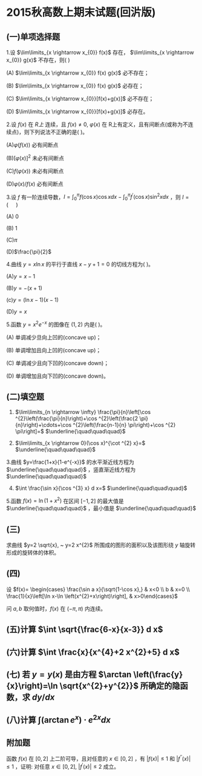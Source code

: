 # 2015秋高数上期末试题(回沜版)

## (一)单项选择题

1.设 $\lim\limits_{x \rightarrow x_{0}} f(x)$ 存在， $\lim\limits_{x \rightarrow x_{0}} g(x)$ 不存在，则( )

(A) $\lim\limits_{x \rightarrow x_{0}} f(x) g(x)$ 必不存在；

(B) $\lim\limits_{x \rightarrow x_{0}} f(x) g(x)$ 必存在；

(C) $\lim\limits_{x \rightarrow x_{0}}[f(x)+g(x)]$ 必不存在；

(D) $\lim\limits_{x \rightarrow x_{0}}[f(x)+g(x)]$ 必存在。

2.设 $f(x)$ 在 $R 上$ 连续，且 $f(x) \neq 0, ~ \varphi(x)$ 在 R上有定义，且有间断点(或称为不连续点)，则下列说法不正确的是( )。

(A)$\varphi(f(x))$ 必有间断点

(B)$[\varphi(x)]^{2}$ 未必有间断点

(C)$f(\varphi(x))$ 未必有间断点

(D)$\varphi(x) / f(x)$ 必有间断点

3.设 $f$ 有一阶连续导数，$I=\int_{0}^{\pi} f(\cos x) \cos x d x-\int_{0}^{\pi} f^{\prime}(\cos x) \sin ^{2} x d x$ ，则 $I=(\quad$ )

(A) 0

(B) 1

(C)$\pi$

(D)$\frac{\pi}{2}$

4.曲线 $y=x \ln x$ 的平行于直线 $x-y+1=0$ 的切线方程为( )。

(A)$y=x-1$

(B)$y=-(x+1)$

(c)$y=(\ln x-1)(x-1)$

(D)$y=x$

5.函数 $y=x^{2} e^{-x}$ 的图像在 $(1,2)$ 内是( )。

(A) 单调减少旦向上凹的(concave up)；

(B) 单调增加且向上凹的(concave up)；

(C) 单调减少且向下凹的(concave down)；

(D) 单调增加且向下凹的(concave down)。

## (二)填空题

1. $\lim\limits_{n \rightarrow \infty} \frac{\pi}{n}\left[\cos ^{2}\left(\frac{\pi}{n}\right)+\cos ^{2}\left(\frac{2 \pi}{n}\right)+\cdots+\cos ^{2}\left(\frac{n-1}{n} \pi\right)+\cos ^{2} \pi\right]=$ $\underline{\quad\quad\quad}$

2. $\lim\limits_{x \rightarrow 0}(\cos x)^{\cot ^{2} x}=$ $\underline{\quad\quad\quad}$

3.曲线 $y=\frac{1+x}{1-e^{-x}}$ 的水平渐近线方程为 $\underline{\quad\quad\quad}$ ，竖直渐近线方程为 $\underline{\quad\quad\quad}$

4. $\int \frac{\sin x}{\cos ^{3} x} d x=$ $\underline{\quad\quad\quad}$

5.函数 $f(x)=\ln \left(1+x^{2}\right)$ 在区间 $[-1,2]$ 的最大值是 $\underline{\quad\quad\quad}$ ，最小值是 $\underline{\quad\quad\quad}$

## (三)

求曲线 $y=2 \sqrt{x}, ~ y=2 x^{2}$ 所围成的图形的面积以及该图形绕 $y$ 轴旋转形成的旋转体的体积。

## (四)

设 $f(x)= \begin{cases}
\frac{\sin a x}{\sqrt{1-\cos x},} & x<0 \\
b & x=0 \\
\frac{1}{x}\left[\ln x-\ln \left(x^{2}+x\right)\right], & x>0\end{cases}$

问 $a, b$ 取何值时，$f(x)$ 在 $(-\pi, \pi)$ 内连续。

## (五)计算 $\int \sqrt{\frac{6-x}{x-3}} d x$

## (六)计算 $\int \frac{x}{x^{4}+2 x^{2}+5} d x$

## (七) 若 $y=y(x)$ 是由方程 $\arctan \left(\frac{y}{x}\right)=\ln \sqrt{x^{2}+y^{2}}$ 所确定的隐函数，求 $d y / d x$

## (八)计算 $\int\left(\arctan e^{x}\right) \cdot e^{2 x} d x$

## 附加题

函数 $f(x)$ 在 $[0,2]$ 上二阶可导，且对任意的 $x \in[0,2]$ ，有 $|f(x)| \leq 1$ 和 $\left|f^{\prime \prime}(x)\right| \leq 1$ ，证明: 对任意 $x \in[0,2], ~\left|f^{\prime}(x)\right| \leq 2$ 成立。
